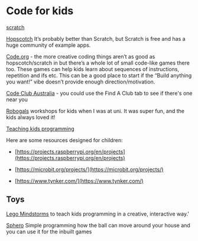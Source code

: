 # Code for kids

[scratch](https://scratch.mit.edu/)

[Hopscotch](https://www.gethopscotch.com/) It’s probably better than Scratch, but Scratch is free and has a huge community of example apps.

[Code.org](https://www.code.org) - the more creative coding things aren’t as good as hopscotch/scratch in but there’s a whole lot of small code-like games there too. These games can help kids learn about sequences of instructions, repetition and ifs etc. This can be a good place to start if the “Build anything you want!” vibe doesn’t provide enough direction/motivation.

[Code Club Australia](https://www.codeclubau.org/) - you could use the Find A Club tab to see if there's one near you

[Robogals](https://robogals.org/) workshops for kids when I was at uni. It was super fun, and the kids always loved it!

[Teaching kids programming](https://teachingkidsprogramming.org/)

Here are some resources designed for children:

- [https://projects.raspberrypi.org/en/projects](https://projects.raspberrypi.org/en/projects)

- [https://microbit.org/projects/](https://microbit.org/projects/)

- [https://www.tynker.com/](https://www.tynker.com/)

## Toys

[Lego Mindstorms](https://www.lego.com/en-au/themes/mindstorms) to teach kids programming in a creative, interactive way.'

[Sphero](https://sphero.com.au/products/sphero-mini) Simple programming how the ball can move around your house and you can use it for the inbuilt games
